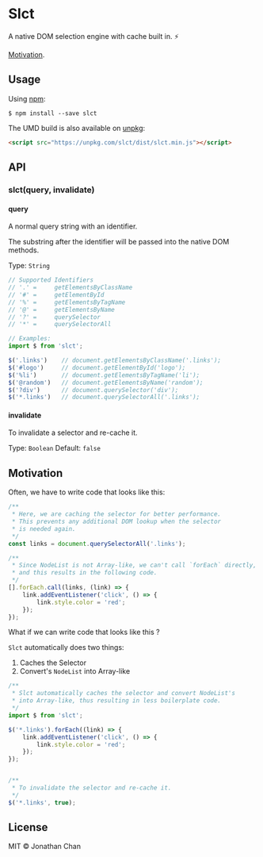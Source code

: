 # Slct

A native DOM selection engine with cache built in. :zap:

[Motivation](#motivation).


## Usage

Using [npm](https://www.npmjs.com/):

```
$ npm install --save slct
```

The UMD build is also available on [unpkg](https://unpkg.com):

```html
<script src="https://unpkg.com/slct/dist/slct.min.js"></script>
```

## API

### slct(query, invalidate)

#### query

A normal query string with an identifier.

The substring after the identifier will be passed into the native DOM methods.

Type: `String`

```js
// Supported Identifiers
// '.' =     getElementsByClassName
// '#' =     getElementById
// '%' =     getElementsByTagName
// '@' =     getElementsByName
// '?' =     querySelector
// '*' =     querySelectorAll

// Examples:
import $ from 'slct';

$('.links')    // document.getElementsByClassName('.links');
$('#logo')     // document.getElementById('logo');
$('%li')       // document.getElementsByTagName('li');
$('@random')   // document.getElementsByName('random');
$('?div')      // document.querySelector('div');
$('*.links')   // document.querySelectorAll('.links');
```

#### invalidate

To invalidate a selector and re-cache it.

Type: `Boolean`
Default: `false`

## Motivation

Often, we have to write code that looks like this:

```js
/**
 * Here, we are caching the selector for better performance.
 * This prevents any additional DOM lookup when the selector
 * is needed again.
 */
const links = document.querySelectorAll('.links');

/**
 * Since NodeList is not Array-like, we can't call `forEach` directly,
 * and this results in the following code.
 */
[].forEach.call(links, (link) => {
    link.addEventListener('click', () => {
        link.style.color = 'red';
    });
});
```

What if we can write code that looks like this ?

`Slct` automatically does two things:

1. Caches the Selector
2. Convert's `NodeList` into Array-like

```js
/**
 * Slct automatically caches the selector and convert NodeList's
 * into Array-like, thus resulting in less boilerplate code.
 */
import $ from 'slct';

$('*.links').forEach((link) => {
    link.addEventListener('click', () => {
        link.style.color = 'red';
    });
});


/**
 * To invalidate the selector and re-cache it.
 */
$('*.links', true);
```

## License

MIT © Jonathan Chan